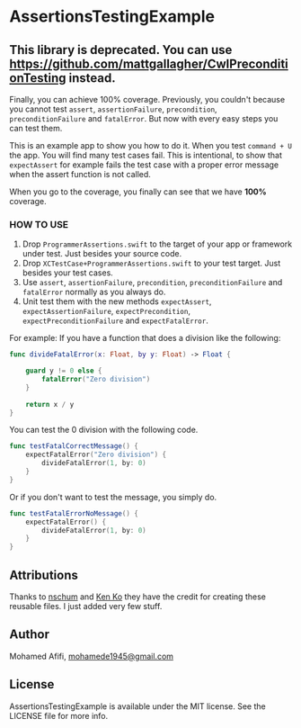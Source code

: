 # AssertionsTestingExample

## This library is deprecated. You can use https://github.com/mattgallagher/CwlPreconditionTesting instead.

Finally, you can achieve 100% coverage. Previously, you couldn't because you cannot test `assert`, `assertionFailure`, `precondition`, `preconditionFailure` and `fatalError`. But now with every easy steps you can test them.

This is an example app to show you how to do it. When you test `command + U` the app. You will find many test cases fail. This is intentional, to show that `expectAssert` for example fails the test case with a proper error message when the assert function is not called.

When you go to the coverage, you finally can see that we have **100%** coverage.

### HOW TO USE ###
1. Drop `ProgrammerAssertions.swift` to the target of your app or framework under test. Just besides your source code.
2. Drop `XCTestCase+ProgrammerAssertions.swift` to your test target. Just besides your test cases.
3. Use `assert`, `assertionFailure`, `precondition`, `preconditionFailure` and `fatalError` normally as you always do.
4. Unit test them with the new methods `expectAssert`, `expectAssertionFailure`, `expectPrecondition`, `expectPreconditionFailure` and `expectFatalError`.

For example:
If you have a function that does a division like the following:

```swift
func divideFatalError(x: Float, by y: Float) -> Float {

    guard y != 0 else {
        fatalError("Zero division")
    }
    
    return x / y
}
```

You can test the 0 division with the following code.
```swift
func testFatalCorrectMessage() {
    expectFatalError("Zero division") {
        divideFatalError(1, by: 0)
    }
}
```

Or if you don't want to test the message, you simply do.
```swift
func testFatalErrorNoMessage() {
    expectFatalError() {
        divideFatalError(1, by: 0)
    }
}
```


## Attributions

Thanks to [nschum](http://stackoverflow.com/users/168939/nschum) and [Ken Ko](http://stackoverflow.com/users/3406736/ken-ko) they have the credit for creating these reusable files. I just added very few stuff.


## Author

Mohamed Afifi, mohamede1945@gmail.com

## License

AssertionsTestingExample is available under the MIT license. See the LICENSE file for more info.
